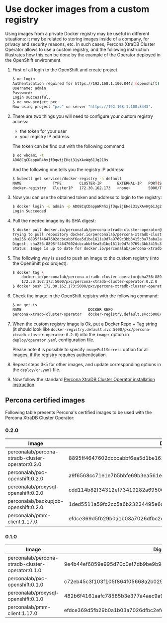 Use docker images from a custom registry
===================================================

Using images from a private Docker registry may be useful in different situations: it may be related to storing images inside of a company, for privacy and security reasons, etc. In such cases, Percona XtraDB Cluster Operator allows to use a custom registry, and the following instruction illustrates how this can be done by the example of the Operator deployed in the OpenShift environment.

1. First of all login to the OpenShift and create project.

    ```bash
    $ oc login
    Authentication required for https://192.168.1.100:8443 (openshift)
    Username: admin
    Password:
    Login successful.
    $ oc new-project pxc
    Now using project "pxc" on server "https://192.168.1.100:8443".
   ```

2. There are two things you will need to configure your custom registry access:

    * the token for your user
    * your registry IP address.
    
    The token can be find out with the following command:
    
    ```bash
    $ oc whoami -t 
    ADO8CqCDappWR4hxjfDqwijEHei31yXAvWg61Jg210s
    ```
    
    And the following one tells you the registry IP address: 
    
    ```bash
    $ kubectl get services/docker-registry -n default
    NAME              TYPE        CLUSTER-IP       EXTERNAL-IP   PORT(S)    AGE
    docker-registry   ClusterIP   172.30.162.173   <none>        5000/TCP   1d
    ```

3. Now you can use the obtained token and address to login to the registry:

    ```bash
    $ docker login -u admin -p ADO8CqCDappWR4hxjfDqwijEHei31yXAvWg61Jg210s 172.30.162.173:5000
    Login Succeeded
    ```

4. Pull the needed image by its SHA digest:

    ```bash
    $ docker pull docker.io/perconalab/percona-xtradb-cluster-operator@sha256:8895ff4647602dcbcabbf6ea5d1be1611e9d7a9769c3bb3415c3a73aba2adda0
    Trying to pull repository docker.io/perconalab/percona-xtradb-cluster-operator ...
    sha256:8895ff4647602dcbcabbf6ea5d1be1611e9d7a9769c3bb3415c3a73aba2adda0: Pulling from docker.io/perconalab/percona-xtradb-cluster-operator
    Digest: sha256:8895ff4647602dcbcabbf6ea5d1be1611e9d7a9769c3bb3415c3a73aba2adda0
    Status: Image is up to date for docker.io/perconalab/percona-xtradb-cluster-operator@sha256:8895ff4647602dcbcabbf6ea5d1be1611e9d7a9769c3bb3415c3a73aba2adda0
    ```

5. The following way is used to push an image to the custom registry (into the OpenShift pxc project):

    ```bash
    $ docker tag \
        docker.io/perconalab/percona-xtradb-cluster-operator@sha256:8895ff4647602dcbcabbf6ea5d1be1611e9d7a9769c3bb3415c3a73aba2adda0 \
        172.30.162.173:5000/pxc/percona-xtradb-cluster-operator:0.2.0
    $ docker push 172.30.162.173:5000/pxc/percona-xtradb-cluster-operator:0.2.0
    ```

6. Check the image in the OpenShift registry with the following command:

    ```bash
    $ oc get is
    NAME                              DOCKER REPO                                                            TAGS      UPDATED
    percona-xtradb-cluster-operator   docker-registry.default.svc:5000/pxc/percona-xtradb-cluster-operator   0.2.0     2 hours ago
    ```

7. When the custom registry image is Ok, put a Docker Repo + Tag string (it should look like `docker-registry.default.svc:5000/pxc/percona-xtradb-cluster-operator:0.2.0`) into the `image:` option in `deploy/operator.yaml` configuration file. 

   Please note it is possible to specify `imagePullSecrets` option for all images, if the registry requires authentication.

8. Repeat steps 3-5 for other images, and update corresponding options in the `deploy/cr.yaml` file.

9. Now follow the standard [Percona XtraDB Cluster Operator installation instruction](./openshift).

## Percona certified images

Following table presents Percona's certified images to be used with the Percona XtraDB Cluster Operator:

### 0.2.0

| Image                                             | Digest                                                           |
|---------------------------------------------------|------------------------------------------------------------------|
| perconalab/percona-xtradb-cluster-operator:0.2.0  | 8895ff4647602dcbcabbf6ea5d1be1611e9d7a9769c3bb3415c3a73aba2adda0 |
| perconalab/pxc-openshift:0.2.0                    | a9f6568cc71e1e7b5bbfe69b3ea561e2c3bae92a75caba7ffffa88bd3c730bc9 |
| perconalab/proxysql-openshift:0.2.0               | cdd114b82f34312ef73419282a695063387c715d3e80677902938f991ef94f13 |
| perconalab/backupjob-openshift:0.2.0              | 1ded5511a59fc2cc5a6b23234495e6d243d5f8b55e1b6061781779e19887cdc9 |
| perconalab/pmm-client:1.17.0                      | efdce369d5fb29b0a1b03a7026dfbc2efe07b618471aba5db308d0c21b8e118d |

### 0.1.0

| Image                                             | Digest                                                           |
|---------------------------------------------------|------------------------------------------------------------------|
| perconalab/percona-xtradb-cluster-operator:0.1.0  | 9e4b44ef6859e995d70c0ef7db9be9b9c2875d1116a2b6ff7e5a7f5e5fcb39b7 |
| perconalab/pxc-openshift:0.1.0                    | c72eb45c3f103f105f864f05668a2b029bb6a3ba9fc8a1d0467040c6c83f3e53 |
| perconalab/proxysql-openshift:0.1.0               | 482b6f4161aafc78585b3e377a4aec9a983f4e4860e0bd8576f0e39eee52909d |
| perconalab/pmm-client:1.17.0                      | efdce369d5fb29b0a1b03a7026dfbc2efe07b618471aba5db308d0c21b8e118d |
